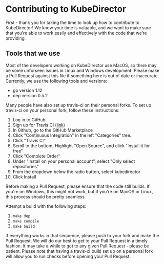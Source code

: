 # Contributing to KubeDirector

First - thank you for taking the time to look up how to contribute to KubeDirector! We know your time is valuable, and we want to make sure that you're able to work easily and effectively with the code that we're providing.

## Tools that we use

Most of the developers working on KubeDirector use MacOS, so there may be some unforseen issues in Linux and Windows development. Please make a Pull Request against this file if something here is out of date or inaccurate. Currently, we use the following tools and versions:

* go version 1.12
* dep version 0.5.2

Many people have also set up travis-ci on their personal forks. To set up travis-ci on your personal fork, follow these instructions:

1. Log in to GitHub
1. Sign up for Travis CI ([link](https://travis-ci.com/))
1. In Github, go to the GitHub Marketplace
1. Click "Continuous Integration" in the left "Categories" tree.
1. Click "Travis CI"
1. Scroll to the bottom, Highlight "Open Source", and click "Install it for free"
1. Click "Complete Order"
1. Under "Install on your personal account", select "Only select repositories"
1. From the dropdown below the radio button, select kubedirector
1. Click Install

Before making a Pull Request, please ensure that the code still builds. If you're on Windows, this might not work, but if you're on MacOS or Linux, this process should be pretty seamless.

Attempt a build with the following steps:

1. `make dep`
1. `make compile`
1. `make build`

If everything works in that sequence, please push to your fork and make the Pull Request. We will do our best to get to your Pull Request in a timely fashion. It may take a while to get to any given Pull Request - please be patient. Please note that having a travis-ci build set up on a personal fork will allow you to run checks before opening your Pull Request.
